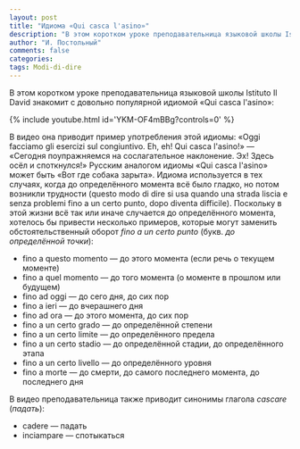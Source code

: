 ```yaml
---
layout: post
title: "Идиома «Qui casca l'asino»"
description: "В этом коротком уроке преподавательница языковой школы Istituto Il David знакомит с довольно популярной идиомой «Qui casca l'asino»: [video]"
author: "И. Постольный"
comments: false
categories:
tags: Modi-di-dire
---
```


В этом коротком уроке преподавательница языковой школы Istituto Il David знакомит с довольно популярной идиомой «Qui casca l'asino»:

{% include youtube.html id='YKM-OF4mBBg?controls=0' %}

В видео она приводит пример употребления этой идиомы: «Oggi facciamo gli esercizi sul congiuntivo. Eh, eh! Qui casca l'asino!» — «Сегодня поупражняемся на сослагательное наклонение. Эх! Здесь осёл и споткнулся!» Русским аналогом идиомы «Qui casca l'asino» может быть «Вот где собака зарыта». Идиома используется в тех случаях, когда до определённого момента всё было гладко, но потом возникли трудности (questo modo di dire si usa quando una strada liscia e senza problemi fino a un certo punto, dopo diventa difficile). Поскольку в этой жизни всё так или иначе случается до определённого момента, хотелось бы привести несколько примеров, которые могут заменить обстоятельственный оборот _fino a un certo punto_ (букв. _до определённой точки_):

- fino a questo momento — до этого момента (если речь о текущем моменте)
- fino a quel momento — до того момента (о моменте в прошлом или будущем)
- fino ad oggi — до сего дня, до сих пор
- fino a ieri — до вчерашнего дня
- fino ad ora — до этого момента, до сих пор
- fino a un certo grado — до определённой степени
- fino a un certo limite — до определённого предела
- fino a un certo stadio — до определённой стадии, до определённого этапа
- fino a un certo livello — до определённого уровня
- fino a morte — до смерти, до самого последнего момента, до последнего дня

В видео преподавательница также приводит синонимы глагола _cascare_ (_падать_):

- cadere — падать
- inciampare — спотыкаться